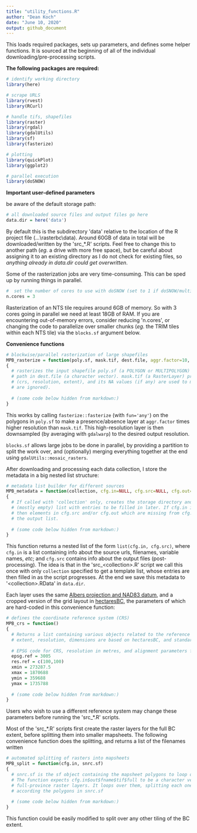 ```yaml
---
title: "utility_functions.R"
author: "Dean Koch"
date: "June 10, 2020"
output: github_document
---
```



This loads required packages, sets up parameters, and defines some helper functions. It is sourced at
the beginning of all of the individual downloading/pre-processing scripts.

**The following packages are required:**



```r
# identify working directory
library(here)

# scrape URLS
library(rvest)
library(RCurl)

# handle tifs, shapefiles
library(raster)
library(rgdal)
library(gdalUtils)
library(sf)
library(fasterize)

# plotting 
library(quickPlot)
library(ggplot2)

# parallel execution
library(doSNOW)
```

**Important user-defined parameters**

be aware of the default storage path:


```r
# all downloaded source files and output files go here
data.dir = here('data')
```

By default this is the subdirectory 'data' relative to the location of the R project file (...\\rasterbc\\data). 
Around 60GB of data in total will be downloaded/written by the 'src_\*.R' scripts. Feel free to change this to another 
path (*eg.* a drive with more free space), but be careful about assigning it to an existing directory 
as I do not check for existing files, so *anything already in data.dir could get overwritten*.

Some of the rasterization jobs are very time-consuming. This can be sped up by running things in parallel. 


```r
#  set the number of cores to use with doSNOW (set to 1 if doSNOW/multicore not available)
n.cores = 3
```

Rasterization of an NTS tile requires around 6GB of memory. So with 3 cores going in parallel we need at least 18GB of RAM. 
If you are encountering out-of-memory errors, consider reducing 'n.cores', or changing the code to parallelize over 
smaller chunks (*eg.* the TRIM tiles within each NTS tile) via the `blocks.sf` argument below.

**Convenience functions**


```r
# blockwise/parallel rasterization of large shapefiles
MPB_rasterize = function(poly.sf, mask.tif, dest.file, aggr.factor=10, blocks.sf=NULL, n.cores=1) 
{
  # rasterizes the input shapefile poly.sf (a POLYGON or MULTIPOLYGON) as GeoTiff written to 
  # path in dest.file (a character vector). mask.tif (a RasterLayer) provides the ouput geometry  
  # (crs, resolution, extent), and its NA values (if any) are used to mask the output (non-NA
  # are ignored).
  
  # (some code below hidden from markdown:)
}
```

This works by calling `fasterize::fasterize` (with `fun='any'`) on the polygons in `poly.sf` to make a presence/absence 
layer at `aggr.factor` times higher resolution than `mask.tif`. This high-resolution layer is then downsampled (by averaging 
with `gdalwarp`) to the desired output resolution. 

`blocks.sf` allows large jobs to be done in parallel, by providing 
a partition to split the work over, and (optionally) merging everything together at the end using `gdalUtils::mosaic_rasters`. 

After downloading and processing each data collection, I store the metadata in a big nested list structure:


```r
# metadata list builder for different sources
MPB_metadata = function(collection, cfg.in=NULL, cfg.src=NULL, cfg.out=NULL)
{
  # If called with 'collection' only, creates the storage directory and returns a 
  # (mostly empty) list with entries to be filled in later. If cfg.in is specified, 
  # then elements in cfg.src and/or cfg.out which are missing from cfg.in are added to 
  # the output list. 
  
  # (some code below hidden from markdown:)
}
```

This function returns a nested list of the form `list(cfg.in, cfg.src)`, where `cfg.in` is a list containing info about the source
urls, filenames, variable names, *etc*; and `cfg.src` contains info about the output files (post-processing). The idea is that
in the 'src_\<collection\>.R' script we call this once with only `collection` specified to get a template list, whose entries are then 
filled in as the script progresses. At the end we save this metadata to '\<collection\>.RData' in `data.dir`.

Each layer uses the same 
<a href="https://spatialreference.org/ref/epsg/nad83-bc-albers/" target="_blank">Albers projection and NAD83 datum</a>, 
and a cropped version of the grid layout in
<a href="http://hectaresBC.org" target="_blank">hectaresBC</a>,
the parameters of which are hard-coded in this convenience function:


```r
# defines the coordinate reference system (CRS)
MPB_crs = function()
{
  # Returns a list containing various objects related to the reference system.
  # extent, resolution, dimensions are based on hectaresBC, and standard projection/datum for BC
  
  # EPSG code for CRS, resolution in metres, and alignment parameters for grid
  epsg.ref = 3005
  res.ref = c(100,100)
  xmin = 273287.5
  xmax = 1870688
  ymin = 359688
  ymax = 1735788
  
  # (some code below hidden from markdown:)
}
```

Users who wish to use a different reference system may change these parameters before running the 'src_\*.R' scripts.

Most of the 'src_\*.R' scripts first create the raster layers for the full BC extent, before splitting them into smaller mapsheets.
The following convenience function does the splitting, and returns a list of the filenames written


```r
# automated splitting of rasters into mapsheets
MPB_split = function(cfg.in, snrc.sf) 
{
  # snrc.sf is the sf object containing the mapsheet polygons to loop over
  # The function expects cfg.in$out$fname$tif$full to be a character vector of paths to 
  # full-province raster layers. It loops over them, splitting each one (ie crop -> mask) 
  # according the polygons in snrc.sf
  
  # (some code below hidden from markdown:)
}
```

This function could be easily modified to split over any other tiling of the BC extent.



